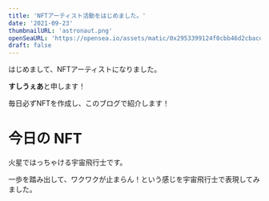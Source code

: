 ```yaml
---
title: 'NFTアーティスト活動をはじめました。'
date: '2021-09-23'
thumbnailURL: 'astronaut.png'
openSeaURL: 'https://opensea.io/assets/matic/0x2953399124f0cbb46d2cbacd8a89cf0599974963/80533188798899796897868278064969341025676140528266714365537697187813461590017'
draft: false
---
```


はじめまして、NFTアーティストになりました。

**すしうぇあ**と申します！

毎日必ずNFTを作成し、このブログで紹介します！

# 今日の NFT

火星ではっちゃける宇宙飛行士です。

一歩を踏み出して、ワクワクが止まらん！という感じを宇宙飛行士で表現してみました。
